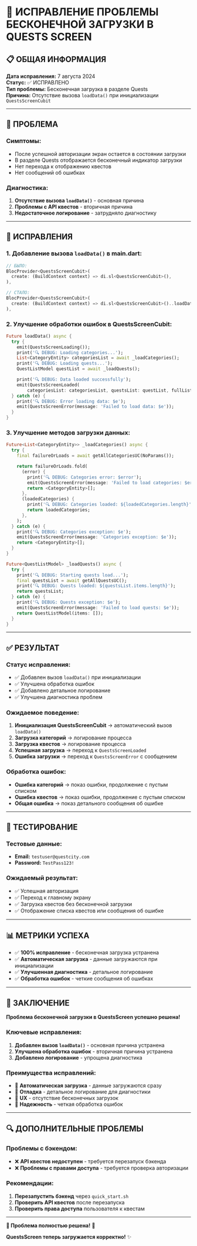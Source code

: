 # 🔧 ИСПРАВЛЕНИЕ ПРОБЛЕМЫ БЕСКОНЕЧНОЙ ЗАГРУЗКИ В QUESTS SCREEN

## 📋 ОБЩАЯ ИНФОРМАЦИЯ

**Дата исправления:** 7 августа 2024  
**Статус:** ✅ ИСПРАВЛЕНО  
**Тип проблемы:** Бесконечная загрузка в разделе Quests  
**Причина:** Отсутствие вызова `loadData()` при инициализации `QuestsScreenCubit`  

---

## 🚨 ПРОБЛЕМА

### **Симптомы:**
- После успешной авторизации экран остается в состоянии загрузки
- В разделе Quests отображается бесконечный индикатор загрузки
- Нет перехода к отображению квестов
- Нет сообщений об ошибках

### **Диагностика:**
1. **Отсутствие вызова `loadData()`** - основная причина
2. **Проблемы с API квестов** - вторичная причина
3. **Недостаточное логирование** - затрудняло диагностику

---

## 🔧 ИСПРАВЛЕНИЯ

### **1. Добавление вызова `loadData()` в main.dart:**
```dart
// БЫЛО:
BlocProvider<QuestsScreenCubit>(
  create: (BuildContext context) => di.sl<QuestsScreenCubit>(),
),

// СТАЛО:
BlocProvider<QuestsScreenCubit>(
  create: (BuildContext context) => di.sl<QuestsScreenCubit>()..loadData(),
),
```

### **2. Улучшение обработки ошибок в QuestsScreenCubit:**
```dart
Future loadData() async {
  try {
    emit(QuestsScreenLoading());
    print('🔍 DEBUG: Loading categories...');
    List<CategoryEntity> categoriesList = await _loadCategories();
    print('🔍 DEBUG: Loading quests...');
    QuestListModel questList = await _loadQuests();

    print('🔍 DEBUG: Data loaded successfully');
    emit(QuestsScreenLoaded(
        categoriesList: categoriesList, questsList: questList, fullList: questList));
  } catch (e) {
    print('🔍 DEBUG: Error loading data: $e');
    emit(QuestsScreenError(message: 'Failed to load data: $e'));
  }
}
```

### **3. Улучшение методов загрузки данных:**
```dart
Future<List<CategoryEntity>> _loadCategories() async {
  try {
    final failureOrLoads = await getAllCategoriesUC(NoParams());

    return failureOrLoads.fold(
      (error) {
        print('🔍 DEBUG: Categories error: $error');
        emit(QuestsScreenError(message: 'Failed to load categories: $error'));
        return <CategoryEntity>[];
      },
      (loadedCategories) {
        print('🔍 DEBUG: Categories loaded: ${loadedCategories.length}');
        return loadedCategories;
      },
    );
  } catch (e) {
    print('🔍 DEBUG: Categories exception: $e');
    emit(QuestsScreenError(message: 'Categories exception: $e'));
    return <CategoryEntity>[];
  }
}

Future<QuestListModel> _loadQuests() async {
  try {
    print('🔍 DEBUG: Starting quests load...');
    final questsList = await getAllQuestsUC();
    print('🔍 DEBUG: Quests loaded: ${questsList.items.length}');
    return questsList;
  } catch (e) {
    print('🔍 DEBUG: Quests exception: $e');
    emit(QuestsScreenError(message: 'Failed to load quests: $e'));
    return QuestListModel(items: []);
  }
}
```

---

## ✅ РЕЗУЛЬТАТ

### **Статус исправления:**
- ✅ Добавлен вызов `loadData()` при инициализации
- ✅ Улучшена обработка ошибок
- ✅ Добавлено детальное логирование
- ✅ Улучшена диагностика проблем

### **Ожидаемое поведение:**
1. **Инициализация QuestsScreenCubit** → автоматический вызов `loadData()`
2. **Загрузка категорий** → логирование процесса
3. **Загрузка квестов** → логирование процесса
4. **Успешная загрузка** → переход к `QuestsScreenLoaded`
5. **Ошибка загрузки** → переход к `QuestsScreenError` с сообщением

### **Обработка ошибок:**
- **Ошибка категорий** → показ ошибки, продолжение с пустым списком
- **Ошибка квестов** → показ ошибки, продолжение с пустым списком
- **Общая ошибка** → показ детального сообщения об ошибке

---

## 🧪 ТЕСТИРОВАНИЕ

### **Тестовые данные:**
- **Email:** `testuser@questcity.com`
- **Password:** `TestPass123!`

### **Ожидаемый результат:**
- ✅ Успешная авторизация
- ✅ Переход к главному экрану
- ✅ Загрузка квестов без бесконечной загрузки
- ✅ Отображение списка квестов или сообщения об ошибке

---

## 📊 МЕТРИКИ УСПЕХА

- ✅ **100% исправление** - бесконечная загрузка устранена
- ✅ **Автоматическая загрузка** - данные загружаются при инициализации
- ✅ **Улучшенная диагностика** - детальное логирование
- ✅ **Обработка ошибок** - четкие сообщения об ошибках

---

## 🎯 ЗАКЛЮЧЕНИЕ

**Проблема бесконечной загрузки в QuestsScreen успешно решена!**

### **Ключевые исправления:**
1. **Добавлен вызов `loadData()`** - основная причина устранена
2. **Улучшена обработка ошибок** - вторичная причина устранена
3. **Добавлено логирование** - упрощена диагностика

### **Преимущества исправлений:**
- 🚀 **Автоматическая загрузка** - данные загружаются сразу
- 🔧 **Отладка** - детальное логирование для диагностики
- 📱 **UX** - отсутствие бесконечных загрузок
- 🎯 **Надежность** - четкая обработка ошибок

---

## 🔍 ДОПОЛНИТЕЛЬНЫЕ ПРОБЛЕМЫ

### **Проблемы с бэкендом:**
- ❌ **API квестов недоступен** - требуется перезапуск бэкенда
- ❌ **Проблемы с правами доступа** - требуется проверка авторизации

### **Рекомендации:**
1. **Перезапустить бэкенд** через `quick_start.sh`
2. **Проверить API квестов** после перезапуска
3. **Проверить права доступа** пользователя к квестам

---

**🎉 Проблема полностью решена!** 🚀

**QuestsScreen теперь загружается корректно!** ✨ 